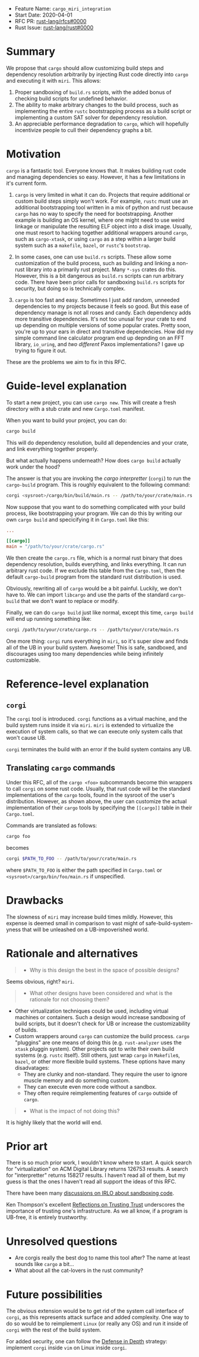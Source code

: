 - Feature Name: `cargo_miri_integration`
- Start Date: 2020-04-01
- RFC PR: [rust-lang/rfcs#0000](https://github.com/rust-lang/rfcs/pull/0000)
- Rust Issue: [rust-lang/rust#0000](https://github.com/rust-lang/rust/issues/0000)

# Summary
[summary]: #summary

We propose that `cargo` should allow customizing build steps and dependency resolution arbitrarily by injecting Rust code directly into `cargo` and executing it with `miri`.
This allows:

1. Proper sandboxing of `build.rs` scripts, with the added bonus of checking build scripts for undefined behavior.
2. The ability to make arbitrary changes to the build process, such as implementing the entire `rustc` bootstrapping process as a build script or implementing a custom SAT solver for dependency resolution.
3. An appreciable performance degradation to `cargo`, which will hopefully incentivize people to cull their dependency graphs a bit.


# Motivation
[motivation]: #motivation

`cargo` is a fantastic tool. Everyone knows that. It makes building rust code and managing dependencies so easy. However, it has a few limitations in it's current form.

1. `cargo` is very limited in what it can do. Projects that require additional or custom build steps simply won't work. For example, `rustc` must use an additional bootstrapping tool written in a mix of python and rust because `cargo` has no way to specify the need for bootstrapping. Another example is building an OS kernel, where one might need to use weird linkage or manipulate the resulting ELF object into a disk image. Usually, one must resort to hacking together additional wrappers around `cargo`, such as `cargo-xtask`, or using `cargo` as a step within a larger build system such as a `makefile`, `bazel`, or `rustc`'s `bootstrap`.

2. In some cases, one can use `build.rs` scripts. These allow some customization of the build process, such as building and linking a non-rust library into a primarily rust project. Many `*-sys` crates do this. However, this is a bit dangerous as `build.rs` scripts can run arbitrary code. There have been prior calls for sandboxing `build.rs` scripts for security, but doing so is technically complex.

3. `cargo` is too fast and easy. Sometimes I just add random, unneeded dependencies to my projects because it feels so good. But this ease of dependency manage is not all roses and candy. Each dependency adds more transitive dependencies. It's not too unusal for your crate to end up depending on multiple versions of some popular crates. Pretty soon, you're up to your ears in direct and transitive dependencies. How did my simple command line calculator program end up depnding on an FFT library, `io_uring`, and _two different_ Paxos implementations? I gave up trying to figure it out.

These are the problems we aim to fix in this RFC.

# Guide-level explanation
[guide-level-explanation]: #guide-level-explanation

To start a new project, you can use `cargo new`. This will create a fresh directory with a stub crate and new `Cargo.toml` manifest.

When you want to build your project, you can do:

```sh
cargo build
```

This will do dependency resolution, build all dependencies and your crate, and link everything together properly.

But what actually happens underneath? How does `cargo build` actually work under the hood?

The answer is that you are invoking the _cargo interpretter_ (`corgi`) to run the `cargo-build` program. This is roughly equivalent to the following command:

```sh
corgi <sysroot>/cargo/bin/build/main.rs -- /path/to/your/crate/main.rs
```

Now suppose that you want to do something complicated with your build process, like bootstrapping your program. We can do this by writing our own `cargo build` and specicifying it in `Cargo.toml` like this:

```toml
...

[[cargo]]
main = "/path/to/your/crate/cargo.rs"
```

We then create the `cargo.rs` file, which is a normal rust binary that does dependency resolution, builds everything, and links everything. It can run arbitrary rust code. If we exclude this table from the `Cargo.toml`, then the default `cargo-build` program from the standard rust distribution is used.

Obviously, rewriting all of `cargo` would be a bit painful. Luckily, we don't have to. We can import `libcargo` and use the parts of the standard `cargo-build` that we don't want to replace or modify.

Finally, we can do `cargo build` just like normal, except this time, `cargo build` will end up running something like:

```sh
corgi /path/to/your/crate/cargo.rs -- /path/to/your/crate/main.rs
```

One more thing: `corgi` runs everything in `miri`, so it's super slow and finds all of the UB in your build system. Awesome! This is safe, sandboxed, and discourages using too many dependencies while being infinitely customizable.


# Reference-level explanation
[reference-level-explanation]: #reference-level-explanation

## `corgi`

The `corgi` tool is introduced. `corgi` functions as a virtual machine, and the build system runs inside it via `miri`. `miri` is extended to virtualize the execution of system calls, so that we can execute only system calls that won't cause UB.

`corgi` terminates the build with an error if the build system contains any UB.

## Translating `cargo` commands

Under this RFC, all of the `cargo <foo>` subcommands become thin wrappers to call `corgi` on some rust code. Usually, that rust code will be the standard implementations of the `cargo` tools, found in the sysroot of the user's distribution. However, as shown above, the user can customize the actual implementation of their `cargo` tools by specifying the `[[cargo]]` table in their `Cargo.toml`.

Commands are translated as follows:

```sh
cargo foo
```

becomes

```sh
corgi $PATH_TO_FOO -- /path/to/your/crate/main.rs
```

where `$PATH_TO_FOO` is either the path specified in `Cargo.toml` or `<sysroot>/cargo/bin/foo/main.rs` if unspecified.


# Drawbacks
[drawbacks]: #drawbacks

The slowness of `miri` may increase build times mildly. However, this expense is deemed small in comparison to vast might of safe-build-system-yness that will be unleashed on a UB-impoverished world.

# Rationale and alternatives
[rationale-and-alternatives]: #rationale-and-alternatives

> - Why is this design the best in the space of possible designs?

Seems obvious, right? `miri`.

> - What other designs have been considered and what is the rationale for not choosing them?

- Other virtualization techniques could be used, including virtual machines or containers. Such a design would increase sandboxing of build scripts, but it doesn't check for UB or increase the customizability of builds.
- Custom wrappers around `cargo` can customize the build process. `cargo` "pluggins" are one means of doing this (e.g. `rust-analyzer` uses the `xtask` pluggin system). Other projects opt to write their own build systems (e.g. `rustc` itself). Still others, just wrap `cargo` in `Makefile`s, `bazel`, or other more flexible build systems. These options have many disadvatages:
    - They are clunky and non-standard. They require the user to ignore muscle memory and do something custom.
    - They can execute even more code without a sandbox.
    - They often require reimplementing features of `cargo` outside of `cargo`.

> - What is the impact of not doing this?

It is highly likely that the world will end.

# Prior art
[prior-art]: #prior-art

There is so much prior work, I wouldn't know where to start. A quick search for "virtualization"  on ACM Digital Library returns 126753 results. A search for "interpretter" returns 158217 results. I haven't read all of them, but my guess is that the ones I haven't read all support the ideas of this RFC.

There have been many [discussions on IRLO about sandboxing code](https://internals.rust-lang.org/search?q=sandbox).

Ken Thompson's excellent [Reflections on Trusting Trust](https://dl.acm.org/doi/10.1145/358198.358210) underscores the importance of trusting one's infrastructure. As we all know, if a program is UB-free, it is entirely trustworthy.

# Unresolved questions
[unresolved-questions]: #unresolved-questions

- Are corgis really the best dog to name this tool after? The name at least sounds like `cargo` a bit...
- What about all the cat-lovers in the rust community?

# Future possibilities
[future-possibilities]: #future-possibilities

The obvious extension would be to get rid of the system call interface of `corgi`, as this represents attack surface and added complexity.
One way to do so would be to reimplement `Linux` (or really any OS) and run it inside of `corgi` with the rest of the build system.

For added security, one can follow the [Defense in Depth](https://csrc.nist.gov/glossary/term/defense_in_depth) strategy: implement `corgi` inside `vim` on Linux inside `corgi`.
